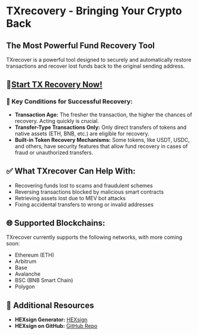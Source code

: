 # TXrecovery - Bringing Your Crypto Back

## The Most Powerful Fund Recovery Tool

TXrecover is a powerful tool designed to securely and automatically restore transactions and recover lost funds back to the original sending address.

## 🚀[Start TX Recovery Now!](https://www.txrecover.com/check)

### 🔑 Key Conditions for Successful Recovery:
- **Transaction Age:** The fresher the transaction, the higher the chances of recovery. Acting quickly is crucial.
- **Transfer-Type Transactions Only:** Only direct transfers of tokens and native assets (ETH, BNB, etc.) are eligible for recovery.
- **Built-in Token Recovery Mechanisms:** Some tokens, like USDT, USDC, and others, have security features that allow fund recovery in cases of fraud or unauthorized transfers.

## ✅ What TXrecover Can Help With:
- Recovering funds lost to scams and fraudulent schemes
- Reversing transactions blocked by malicious smart contracts
- Retrieving assets lost due to MEV bot attacks
- Fixing accidental transfers to wrong or invalid addresses

## 🌐 Supported Blockchains:
TXrecover currently supports the following networks, with more coming soon:
- Ethereum (ETH)
- Arbitrum
- Base
- Avalanche
- BSC (BNB Smart Chain)
- Polygon

## 🔗 Additional Resources
- **HEXsign Generator:** [HEXsign](https://www.hexsign.org)
- **HEXsign on GitHub:** [GitHub Repo](https://github.com/Bitzilla-dev/HEXsign)
